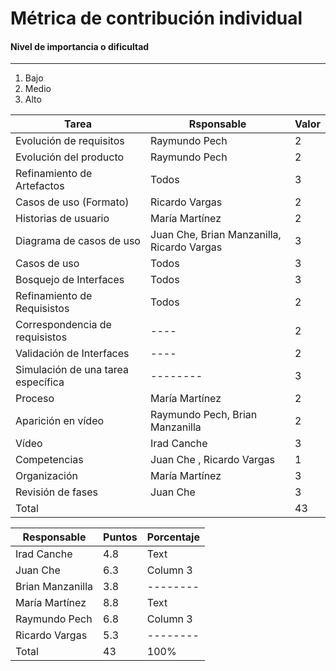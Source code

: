 # Métrica de contribución individual

#### Nivel de importancia o dificultad
------
1. Bajo
2. Medio
3. Alto

| Tarea | Rsponsable | Valor|
| -------- | -------- | -------- |
| Evolución de requisitos  | Raymundo Pech   | 2 |
| Evolución del producto | Raymundo Pech | 2 |
| Refinamiento de Artefactos| Todos | 3|
| Casos de uso (Formato)   | Ricardo Vargas    | 2   |
| Historias de usuario | María Martínez | 2 |
| Diagrama de casos de uso | Juan Che, Brian Manzanilla, Ricardo Vargas | 3|
| Casos de uso| Todos  | 3|
| Bosquejo de Interfaces | Todos| 3|
| Refinamiento de Requisistos|Todos  | 2 |
| Correspondencia de requisistos  | ----    | 2  |
| Validación de Interfaces | ----| 2 |
| Simulación de una tarea específica | -------- | 3 |
| Proceso   | María Martínez   | 2   |
| Aparición en vídeo | Raymundo Pech, Brian Manzanilla| 2 |
| Vídeo | Irad Canche| 3 |
| Competencias   | Juan Che , Ricardo Vargas   | 1  |
| Organización | María Martínez | 3 |
| Revisión de fases | Juan Che | 3 |
| Total |  | 43 |


| Responsable | Puntos | Porcentaje |
| -------- | -------- | -------- |
| Irad Canche | 4.8    | Text     |
| Juan Che| 6.3 | Column 3 |
| Brian Manzanilla | 3.8 | -------- |
| María Martínez   | 8.8 | Text     |
| Raymundo Pech | 6.8 | Column 3 |
| Ricardo Vargas | 5.3 | -------- |
| Total | 43 | 100% |

